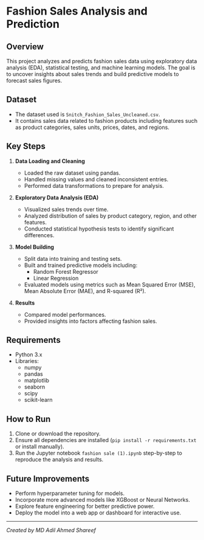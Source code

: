 # Fashion Sales Analysis and Prediction

## Overview
This project analyzes and predicts fashion sales data using exploratory data analysis (EDA), statistical testing, and machine learning models. The goal is to uncover insights about sales trends and build predictive models to forecast sales figures.

## Dataset
- The dataset used is `Snitch_Fashion_Sales_Uncleaned.csv`.
- It contains sales data related to fashion products including features such as product categories, sales units, prices, dates, and regions.

## Key Steps
1. **Data Loading and Cleaning**
   - Loaded the raw dataset using pandas.
   - Handled missing values and cleaned inconsistent entries.
   - Performed data transformations to prepare for analysis.

2. **Exploratory Data Analysis (EDA)**
   - Visualized sales trends over time.
   - Analyzed distribution of sales by product category, region, and other features.
   - Conducted statistical hypothesis tests to identify significant differences.

3. **Model Building**
   - Split data into training and testing sets.
   - Built and trained predictive models including:
     - Random Forest Regressor
     - Linear Regression
   - Evaluated models using metrics such as Mean Squared Error (MSE), Mean Absolute Error (MAE), and R-squared (R²).

4. **Results**
   - Compared model performances.
   - Provided insights into factors affecting fashion sales.

## Requirements
- Python 3.x
- Libraries:
  - numpy
  - pandas
  - matplotlib
  - seaborn
  - scipy
  - scikit-learn

## How to Run
1. Clone or download the repository.
2. Ensure all dependencies are installed (`pip install -r requirements.txt` or install manually).
3. Run the Jupyter notebook `fashion sale (1).ipynb` step-by-step to reproduce the analysis and results.

## Future Improvements
- Perform hyperparameter tuning for models.
- Incorporate more advanced models like XGBoost or Neural Networks.
- Explore feature engineering for better predictive power.
- Deploy the model into a web app or dashboard for interactive use.

---

*Created by MD Adil Ahmed Shareef*
